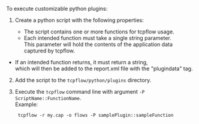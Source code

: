 To execute customizable python plugins:

1. Create a python script with the following properties:

	- The script contains one or more functions for tcpflow usage.
	- Each intended function must take a single string parameter.  
		This parameter will hold the contents of the application data captured by tcpflow.
  - If an intended function returns, it must return a string,  
    which will then be added to the report.xml file with the "plugindata" tag.

2. Add the script to the `tcpflow/python/plugins` directory.

3. Execute the `tcpflow` command line with argument `-P ScriptName::FunctionName`.  
   Example:

	    tcpflow -r my.cap -o flows -P samplePlugin::sampleFunction
